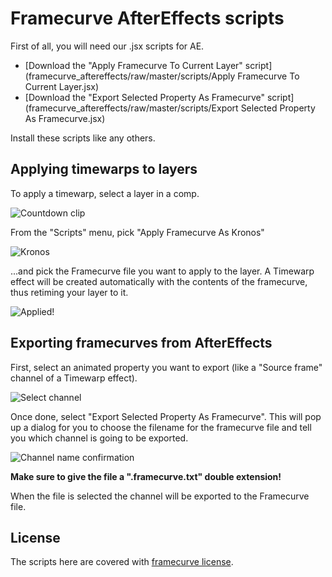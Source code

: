 # Framecurve AfterEffects scripts

First of all, you will need our .jsx scripts for AE.

* [Download the "Apply Framecurve To Current Layer" script](framecurve_aftereffects/raw/master/scripts/Apply Framecurve To Current Layer.jsx)
* [Download the "Export Selected Property As Framecurve" script](framecurve_aftereffects/raw/master/scripts/Export Selected Property As Framecurve.jsx)

Install these scripts like any others.

## Applying timewarps to layers

To apply a timewarp, select a layer in a comp.

![Countdown clip](framecurve_aftereffects/raw/master/images/AE-countdown.png)

From the "Scripts" menu, pick "Apply Framecurve As Kronos"

![Kronos](framecurve_aftereffects/raw/master/images/AE-apply-as-kronos.png)

...and pick the Framecurve file you want to apply to the layer.
A Timewarp effect will be created automatically with the contents of the framecurve, thus retiming your layer to it.</p>

![Applied!](framecurve_aftereffects/raw/master/images/AE-applied.png)

## Exporting framecurves from AfterEffects

First, select an animated property you want to export (like a "Source frame" channel of a Timewarp effect).

![Select channel](framecurve_aftereffects/raw/master/images/AE-select-channel.png)

Once done, select "Export Selected Property As Framecurve". This will pop up a dialog for you to choose the filename
for the framecurve file and tell you which channel is going to be exported.

![Channel name confirmation](framecurve_aftereffects/raw/master/images/AE-confirmation.png)

**Make sure to give the file a ".framecurve.txt" double extension!**

When the file is selected the channel will be exported to the Framecurve file.

## License

The scripts here are covered with [framecurve license](http://framecurve.org/scripts/#license).